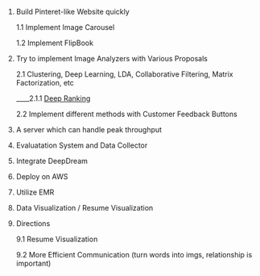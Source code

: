 1. Build Pinteret-like Website quickly

   1.1 Implement Image Carousel 
   
   1.2 Implement FlipBook

2. Try to implement Image Analyzers with Various Proposals

   2.1 Clustering, Deep Learning, LDA, Collaborative Filtering, Matrix Factorization, etc
       
   ____2.1.1 [Deep Ranking](https://github.com/Chasego/Sharedream/blob/master/res/img_similarity/deep_ranking.pdf)
       
   
   2.2 Implement different methods with Customer Feedback Buttons

3. A server which can handle peak throughput 

4. Evaluatation System and Data Collector

5. Integrate DeepDream

6. Deploy on AWS

7. Utilize EMR

8. Data Visualization / Resume Visualization

9. Directions

   9.1 Resume Visualization
   
   9.2 More Efficient Communication (turn words into imgs, relationship is important)
